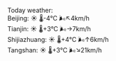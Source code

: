 Today weather:  
Beijing: ☀️   🌡️-4°C 🌬️↖4km/h  
Tianjin: ☀️   🌡️+3°C 🌬️→7km/h  
Shijiazhuang: ☀️   🌡️+4°C 🌬️↑6km/h  
Tangshan: ☀️   🌡️+3°C 🌬️↘21km/h  
